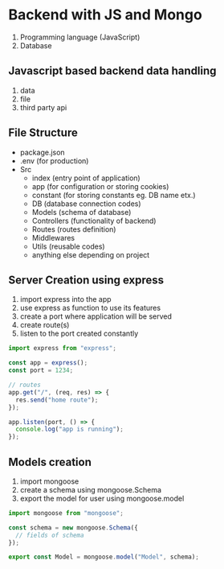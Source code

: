 # Backend with JS and Mongo

1. Programming language (JavaScript)
2. Database

## Javascript based backend data handling

1. data
2. file
3. third party api

## File Structure

- package.json
- .env (for production)
- Src
  - index (entry point of application)
  - app (for configuration or storing cookies)
  - constant (for storing constants eg. DB name etx.)
  - DB (database connection codes)
  - Models (schema of database)
  - Controllers (functionality of backend)
  - Routes (routes definition)
  - Middlewares
  - Utils (reusable codes)
  - anything else depending on project

## Server Creation using express

1. import express into the app
2. use express as function to use its features
3. create a port where application will be served
4. create route(s)
5. listen to the port created constantly

```javascript
import express from "express";

const app = express();
const port = 1234;

// routes
app.get("/", (req, res) => {
  res.send("home route");
});

app.listen(port, () => {
  console.log("app is running");
});
```

## Models creation

1. import mongoose
2. create a schema using mongoose.Schema
3. export the model for user using mongoose.model

```javascript
import mongoose from "mongoose";

const schema = new mongoose.Schema({
  // fields of schema
});

export const Model = mongoose.model("Model", schema);
```

